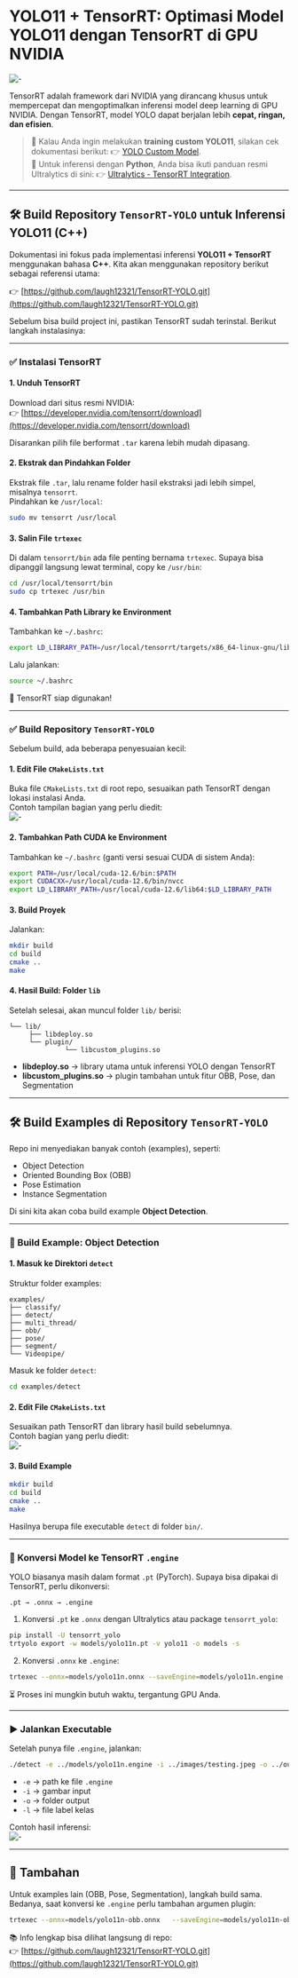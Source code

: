 # **YOLO11 + TensorRT: Optimasi Model YOLO11 dengan TensorRT di GPU NVIDIA**

![-](../images/yolo11+tensorrt/yolo+tensorrt_banner.png)

TensorRT adalah framework dari NVIDIA yang dirancang khusus untuk mempercepat dan mengoptimalkan inferensi model deep learning di GPU NVIDIA. Dengan TensorRT, model YOLO dapat berjalan lebih **cepat, ringan, dan efisien**.  

> 📌 Kalau Anda ingin melakukan **training custom YOLO11**, silakan cek dokumentasi berikut: 👉 [YOLO Custom Model](yolo_custom_dataset.md).  
> 📌 Untuk inferensi dengan **Python**, Anda bisa ikuti panduan resmi Ultralytics di sini: 👉 [Ultralytics - TensorRT Integration](https://docs.ultralytics.com/integrations/tensorrt/).

---

## 🛠️ Build Repository `TensorRT-YOLO` untuk Inferensi YOLO11 (C++)

Dokumentasi ini fokus pada implementasi inferensi **YOLO11 + TensorRT** menggunakan bahasa **C++**. Kita akan menggunakan repository berikut sebagai referensi utama:  

👉 [https://github.com/laugh12321/TensorRT-YOLO.git](https://github.com/laugh12321/TensorRT-YOLO.git)

Sebelum bisa build project ini, pastikan TensorRT sudah terinstal. Berikut langkah instalasinya:

---

### ✅ Instalasi TensorRT

#### 1. Unduh TensorRT
Download dari situs resmi NVIDIA:  
👉 [https://developer.nvidia.com/tensorrt/download](https://developer.nvidia.com/tensorrt/download)

Disarankan pilih file berformat `.tar` karena lebih mudah dipasang.

#### 2. Ekstrak dan Pindahkan Folder
Ekstrak file `.tar`, lalu rename folder hasil ekstraksi jadi lebih simpel, misalnya `tensorrt`.  
Pindahkan ke `/usr/local`:
```bash
sudo mv tensorrt /usr/local
```

#### 3. Salin File `trtexec`
Di dalam `tensorrt/bin` ada file penting bernama `trtexec`. Supaya bisa dipanggil langsung lewat terminal, copy ke `/usr/bin`:
```bash
cd /usr/local/tensorrt/bin
sudo cp trtexec /usr/bin
```

#### 4. Tambahkan Path Library ke Environment
Tambahkan ke `~/.bashrc`:
```bash
export LD_LIBRARY_PATH=/usr/local/tensorrt/targets/x86_64-linux-gnu/lib:$LD_LIBRARY_PATH
```
Lalu jalankan:
```bash
source ~/.bashrc
```

🎉 TensorRT siap digunakan!

---

### ✅ Build Repository `TensorRT-YOLO`

Sebelum build, ada beberapa penyesuaian kecil:

#### 1. Edit File `CMakeLists.txt`
Buka file `CMakeLists.txt` di root repo, sesuaikan path TensorRT dengan lokasi instalasi Anda.  
Contoh tampilan bagian yang perlu diedit:  
![-](../images/yolo11+tensorrt/tensorrt_cmake.png)

#### 2. Tambahkan Path CUDA ke Environment
Tambahkan ke `~/.bashrc` (ganti versi sesuai CUDA di sistem Anda):
```bash
export PATH=/usr/local/cuda-12.6/bin:$PATH
export CUDACXX=/usr/local/cuda-12.6/bin/nvcc
export LD_LIBRARY_PATH=/usr/local/cuda-12.6/lib64:$LD_LIBRARY_PATH
```

#### 3. Build Proyek
Jalankan:
```bash
mkdir build
cd build
cmake ..
make
```

#### 4. Hasil Build: Folder `lib`
Setelah selesai, akan muncul folder `lib/` berisi:
```
└── lib/
     ├── libdeploy.so
     └── plugin/
              └── libcustom_plugins.so       
```

- **libdeploy.so** → library utama untuk inferensi YOLO dengan TensorRT  
- **libcustom_plugins.so** → plugin tambahan untuk fitur OBB, Pose, dan Segmentation  

---

## 🛠️ Build Examples di Repository `TensorRT-YOLO`

Repo ini menyediakan banyak contoh (examples), seperti:

- Object Detection  
- Oriented Bounding Box (OBB)  
- Pose Estimation  
- Instance Segmentation  

Di sini kita akan coba build example **Object Detection**.

---

### 🎯 Build Example: Object Detection

#### 1. Masuk ke Direktori `detect`
Struktur folder examples:
```
examples/
├── classify/
├── detect/
├── multi_thread/
├── obb/
├── pose/
├── segment/
└── Videopipe/
```
Masuk ke folder `detect`:
```bash
cd examples/detect
```

#### 2. Edit File `CMakeLists.txt`
Sesuaikan path TensorRT dan library hasil build sebelumnya.  
Contoh bagian yang perlu diedit:  
![-](../images/yolo11+tensorrt/detect_cmake.png)

#### 3. Build Example
```bash
mkdir build
cd build
cmake ..
make
```
Hasilnya berupa file executable `detect` di folder `bin/`.

---

### 🔄 Konversi Model ke TensorRT `.engine`

YOLO biasanya masih dalam format `.pt` (PyTorch). Supaya bisa dipakai di TensorRT, perlu dikonversi:  
```
.pt → .onnx → .engine
```

1. Konversi `.pt` ke `.onnx` dengan Ultralytics atau package `tensorrt_yolo`:  
```bash
pip install -U tensorrt_yolo
trtyolo export -w models/yolo11n.pt -v yolo11 -o models -s
```

2. Konversi `.onnx` ke `.engine`:  
```bash
trtexec --onnx=models/yolo11n.onnx --saveEngine=models/yolo11n.engine --fp16
```

⏳ Proses ini mungkin butuh waktu, tergantung GPU Anda.

---

### ▶️ Jalankan Executable
Setelah punya file `.engine`, jalankan:
```bash
./detect -e ../models/yolo11n.engine -i ../images/testing.jpeg -o ../output -l ../labels.txt
```

- `-e` → path ke file `.engine`  
- `-i` → gambar input  
- `-o` → folder output  
- `-l` → file label kelas  

Contoh hasil inferensi:  
![-](../images/yolo11+tensorrt/testing.jpeg)

---

## 🔧 Tambahan

Untuk examples lain (OBB, Pose, Segmentation), langkah build sama. Bedanya, saat konversi ke `.engine` perlu tambahan argumen plugin:
```bash
trtexec --onnx=models/yolo11n-obb.onnx   --saveEngine=models/yolo11n-obb.engine   --fp16   --staticPlugins=/path/to/TensorRT-YOLO/lib/plugin/libcustom_plugins.so   --setPluginsToSerialize=/path/to/TensorRT-YOLO/lib/plugin/libcustom_plugins.so
```

📚 Info lengkap bisa dilihat langsung di repo:  
👉 [https://github.com/laugh12321/TensorRT-YOLO.git](https://github.com/laugh12321/TensorRT-YOLO.git)